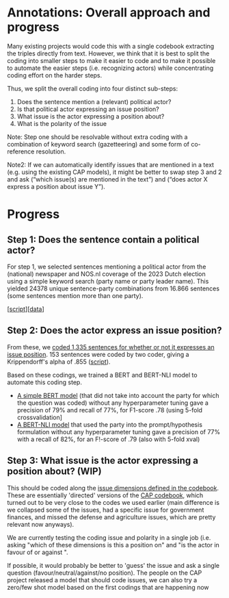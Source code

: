 # Annotations: Overall approach and progress

Many existing projects would code this with a single codebook extracting the triples directly from text. However, we think that it is best to split the coding into smaller steps to make it easier to code and to make it possible to automate the easier steps (i.e. recognizing actors) while concentrating coding effort on the harder steps. 

Thus, we split the overall coding into four distinct sub-steps:
1. Does the sentence mention a (relevant) political actor?
2. Is that political actor expressing an issue position?
3. What issue is the actor expressing a position about?
4. What is the polarity of the issue

Note: Step one should be resolvable without extra coding with a combination of keyword search (gazetteering) and some form of co-reference resolution. 

Note2: If we can automatically identify issues that are mentioned in a text (e.g. using the existing CAP models), it might be better to swap step 3 and 2 and ask (“which issue(s) are mentioned in the text”) and (“does actor X express a position about issue Y”). 

# Progress

## Step 1: Does the sentence contain a political actor?

For step 1, we selected sentences mentioning a political actor from the (national) newspaper and NOS.nl coverage of the 2023 Dutch election using a simple keyword search (party name or party leader name). 
This yielded 24378 unique sentence-party combinations from 16.866 sentences (some sentences mention more than one party). 

[[script](/src/data-processing/02_dutch_download_annotations.R)][[data](/data/intermediate/units_tk2023.csv)]

## Step 2: Does the actor express an issue position?

From these, we [coded 1,335 sentences for whether or not it expresses an issue position](/data/intermediate/annoations_01_dutch_types.csv).
153 sentences were coded by two coder, giving a Krippendorff's alpha of .855 ([script]()). 

Based on these codings, we trained a BERT and BERT-NLI model to automate this coding step. 

+ [A simple BERT model](src/data-processing/10_dutch_bert.py) (that did not take into account the party for which the question was coded) without any hyperparameter tuning gave a precision of 79% and recall of 77%, for F1-score .78 (using 5-fold crossvalidation]
+ [A BERT-NLI model](src/data-processing/10_dutch_bert_nli.py) that used the party into the prompt/hypothesis formulation without any hyperparameter tuning gave a precision of 77% with a recall of 82%, for an F!-score of .79 (also with 5-fold xval)

## Step 3: What issue is the actor expressing a position about? (WIP)

This should be coded along the [issue dimensions defined in the codebook](codebook.md). These are essentially 'directed' versions of the [CAP codebook](https://www.comparativeagendas.net/pages/master-codebook), which turned out to be very close to the codes we used earlier (main difference is we collapsed some of the issues, had a specific issue for government finances, and missed the defense and agriculture issues, which are pretty relevant now anyways). 

We are currently testing the coding issue and polarity in a single job (i.e. asking "which of these dimensions is this a position on" and "is the actor in favour of or against <issue>".

If possible, it would probably be better to 'guess' the issue and ask a single question (favour/neutral/against/no position). The people on the CAP project released a model that should code issues, we can also try a zero/few shot model based on the first codings that are happening now
